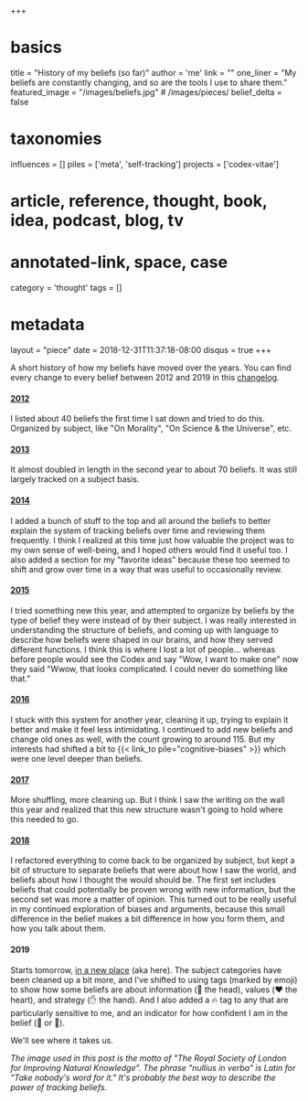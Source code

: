 +++
# basics
title     		 = "History of my beliefs (so far)"
author    		 = 'me'
link      		 = ""
one_liner 		 = "My beliefs are constantly changing, and so are the tools I use to share them."
featured_image = "/images/beliefs.jpg" # /images/pieces/
belief_delta   = false

# taxonomies
influences		 = []
piles     		 = ['meta', 'self-tracking']
projects			 = ['codex-vitae']

# article, reference, thought, book, idea, podcast, blog, tv
# annotated-link, space, case
category  		 = 'thought'
tags					 = []

# metadata
layout	    	 = "piece"
date      		 = 2018-12-31T11:37:18-08:00
disqus    		 = true
+++

A short history of how my beliefs have moved over the years. You can find every change to every belief between 2012 and 2019 in this [changelog](https://github.com/busterbenson/public/commits/master).

#### [2012](https://github.com/busterbenson/public/blob/master/book-of-beliefs-2012.md)

I listed about 40 beliefs the first time I sat down and tried to do this. Organized by subject, like "On Morality", "On Science & the Universe", etc.

#### [2013](https://github.com/busterbenson/public/blob/master/book-of-beliefs-2013.md)

It almost doubled in length in the second year to about 70 beliefs. It was still largely tracked on a subject basis.

#### [2014](https://github.com/busterbenson/public/blob/master/book-of-beliefs-2014.md)

I added a bunch of stuff to the top and all around the beliefs to better explain the system of tracking beliefs over time and reviewing them frequently. I think I realized at this time just how valuable the project was to my own sense of well-being, and I hoped others would find it useful too. I also added a section for my "favorite ideas" because these too seemed to shift and grow over time in a way that was useful to occasionally review.

#### [2015](https://github.com/busterbenson/public/blob/master/book-of-beliefs-2015.md)

I tried something new this year, and attempted to organize by beliefs by the type of belief they were instead of by their subject. I was really interested in understanding the structure of beliefs, and coming up with language to describe how beliefs were shaped in our brains, and how they served different functions. I think this is where I lost a lot of people... whereas before people would see the Codex and say "Wow, I want to make one" now they said "Wwow, that looks complicated. I could never do something like that." 

#### [2016](https://github.com/busterbenson/public/blob/master/book-of-beliefs-2016.md)

I stuck with this system for another year, cleaning it up, trying to explain it better and make it feel less intimidating. I continued to add new beliefs and change old ones as well, with the count growing to around 115. But my interests had shifted a bit to {{< link_to pile="cognitive-biases" >}} which were one level deeper than beliefs. 

#### [2017](https://github.com/busterbenson/public/blob/master/book-of-beliefs-2017.md)

More shuffling, more cleaning up. But I think I saw the writing on the wall this year and realized that this new structure wasn't going to hold where this needed to go. 

#### [2018](https://github.com/busterbenson/public/blob/master/book-of-beliefs.md)

I refactored everything to come back to be organized by subject, but kept a bit of structure to separate beliefs that were about how I saw the world, and beliefs about how I thought the would should be. The first set includes beliefs that could potentially be proven wrong with new information, but the second set was more a matter of opinion. This turned out to be really useful in my continued exploration of biases and arguments, because this small difference in the belief makes a bit difference in how you form them, and how you talk about them.

#### 2019

Starts tomorrow, <a href="/beliefs">in a new place</a> (aka here). The subject categories have been cleaned up a bit more, and I've shifted to using tags (marked by emoji) to show how some beliefs are about information (🧠 the head), values (❤️ the heart), and strategy (✋ the hand). And I also added a 🔥 tag to any that are particularly sensitive to me, and an indicator for how confident I am in the belief (💪 or 🤞). 

We'll see where it takes us. 

*The image used in this post is the motto of "The Royal Society of London for Improving Natural Knowledge". The phrase "nullius in verba" is Latin for "Take nobody's word for it." It's probably the best way to describe the power of tracking beliefs.*
